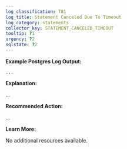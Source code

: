 ```yaml
---
log_classification: T81
log_title: Statement Canceled Due To Timeout
log_category: statements
collector_key: STATEMENT_CANCELED_TIMEOUT
tooltip: ?1
urgency: ?2
sqlstate: ?2
---
```


**Example Postgres Log Output:**

```
...
```

**Explanation:**

...

**Recommended Action:**

...

**Learn More:**

No additional resources available.
